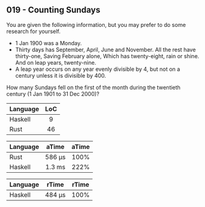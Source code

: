 019 - Counting Sundays
----------------------

You are given the following information, but you may prefer to do some research
for yourself.

* 1 Jan 1900 was a Monday.
* Thirty days has September, April, June and November. All the rest have
thirty-one,   Saving February alone, Which has twenty-eight, rain or shine.
And on leap years, twenty-nine.
* A leap year occurs on any year evenly divisible by 4, but not on a century
unless it is divisible by 400.

How many Sundays fell on the first of the month during the twentieth century (1
Jan 1901 to 31 Dec 2000)?

Language | LoC
--- | :---:
Haskell | 9
Rust | 46

Language | aTime | aTime
--- | :---: | :---:
Rust |    586 µs | 100%
Haskell |    1.3 ms | 222%

Language | rTime | rTime
--- | :---: | :---:
Haskell |    484 µs | 100%
